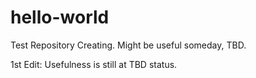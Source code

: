 # hello-world
Test Repository Creating. Might be useful someday, TBD.

1st Edit: Usefulness is still at TBD status.
